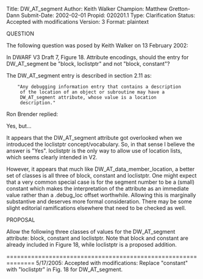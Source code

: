 Title:       DW_AT_segment
Author:      Keith Walker
Champion:    Matthew Gretton-Dann
Submit-Date: 2002-02-01
Propid:      020201.1
Type:        Clarification
Status:      Accepted with modifications
Version:     3
Format:      plaintext

QUESTION

The following question was posed by Keith Walker on 13 February 2002:

In DWARF V3 Draft 7, Figure 18. Attribute encodings, should the entry for
DW_AT_segment be "block, loclistptr" and not "block, constant"?

The DW_AT_segment entry is described in section 2.11 as:

        "Any debugging information entry that contains a description
         of the location of an object or subroutine may have a
         DW_AT_segment attribute, whose value is a location
         description."

Ron Brender replied:

Yes, but...

It appears that the DW_AT_segment attribute got overlooked when we
introduced the loclistptr concept/vocabulary. So, in that sense I
believe the answer is "Yes". loclistptr is the only way to allow use
of location lists, which seems clearly intended in V2.

However, it appears that much like DW_AT_data_member_location, a better
set of classes is all three of block, constant and loclistptr. One might
expect that a very common special case is for the segment number to be a
(small) constant which makes the interpretation of the attribute as an
immediate value rather than a .debug_loc offset worthwhile. Allowing
this is marginally substantive and deserves more formal consideration.
There may be some slight editorial ramifications elsewhere that need
to be checked as well.


PROPOSAL

Allow the following three classes of values for the DW_AT_segment
attribute: block, constant and loclistptr. Note that block and
constant are already included in Figure 18, while loclistptr is
a proposed addition.

==============================================================
5/17/2005:  Accepted with modifications:
  Replace "constant" with "loclistptr" in Fig. 18 for DW_AT_segment.
